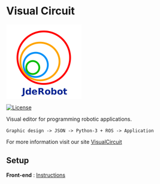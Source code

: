 # Visual Circuit


<img src="jderobot-logo.png" align="center">

[![License](http://img.shields.io/:license-gpl-blue.svg)](http://opensource.org/licenses/GPL-2.0)

Visual editor for programming robotic applications.

    Graphic design -> JSON -> Python-3 + ROS -> Application

For more information visit our site [VisualCircuit](https://jderobot.github.io/VisualCircuit/)


## Setup

**Front-end** : [Instructions](./frontend/README.md)